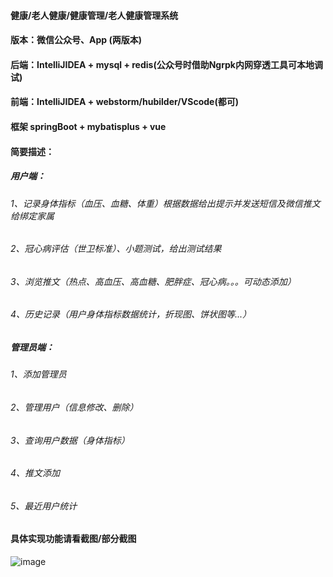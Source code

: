 #### 健康/老人健康/健康管理/老人健康管理系统 
#### 版本：微信公众号、App (两版本)
#### 后端：IntelliJIDEA + mysql + redis(公众号时借助Ngrpk内网穿透工具可本地调试)
#### 前端：IntelliJIDEA + webstorm/hubilder/VScode(都可)
#### 框架 springBoot + mybatisplus + vue
#### 简要描述：
##### 用户端：
######    1、记录身体指标（血压、血糖、体重）根据数据给出提示并发送短信及微信推文给绑定家属
######    2、冠心病评估（世卫标准）、小题测试，给出测试结果
######    3、浏览推文（热点、高血压、高血糖、肥胖症、冠心病。。。可动态添加）
######    4、历史记录（用户身体指标数据统计，折现图、饼状图等...）
##### 管理员端：
######    1、添加管理员
######    2、管理用户（信息修改、删除）
######    3、查询用户数据（身体指标）
######    4、推文添加
######    5、最近用户统计
#### 具体实现功能请看截图/部分截图
![image](https://github.com/laughter-dayu/jkapp/blob/master/pic/WechatIMG1.jpg)

